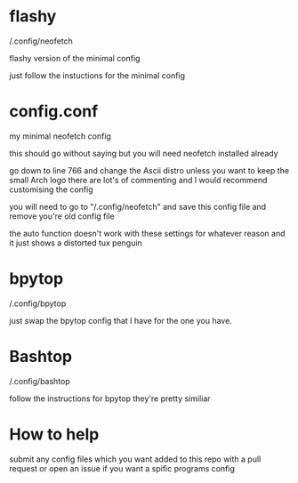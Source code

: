 # flashy

/.config/neofetch

flashy version of the minimal config

just follow the instuctions for the minimal config

# config.conf

my minimal neofetch config

this should go without saying but you will need neofetch installed already

go down to line 766 and change the Ascii distro unless you want to keep the small Arch logo there are lot's of commenting and I would recommend customising the config

you will need to go to "/.config/neofetch" and save this config file and remove you're old config file

the auto function doesn't work with these settings for whatever reason and it just shows a distorted tux penguin

# bpytop

/.config/bpytop

just swap the bpytop config that I have for the one you have.


# Bashtop

/.config/bashtop

follow the instructions for bpytop they're pretty similiar

# How to help

submit any config files which you want added to this repo with a pull request or open an issue if you want a spific programs config
